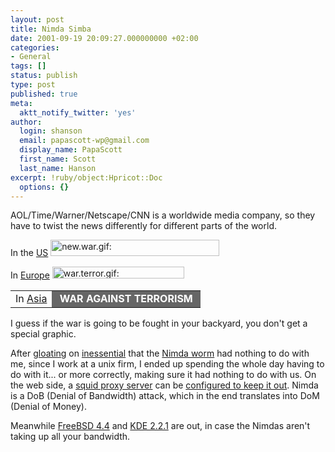 ```yaml
---
layout: post
title: Nimda Simba
date: 2001-09-19 20:09:27.000000000 +02:00
categories:
- General
tags: []
status: publish
type: post
published: true
meta:
  aktt_notify_twitter: 'yes'
author:
  login: shanson
  email: papascott-wp@gmail.com
  display_name: PapaScott
  first_name: Scott
  last_name: Hanson
excerpt: !ruby/object:Hpricot::Doc
  options: {}
---
```

<p>AOL/Time/Warner/Netscape/CNN is a worldwide media company, so they have to twist the news differently for different parts of the world.</p>
<p>In the <a href="http://www.cnn.com/">US</a> <img src="https://www.papascott.de/wordpress/wp-content/uploads/2001/09/newwar.gif" height="26" width="270" border="0" alt="new.war.gif: " /></p>
<p>In <a href="http://europe.cnn.com/">Europe</a> <img src="https://www.papascott.de/wordpress/wp-content/uploads/2001/09/warterror.gif" height="19" width="211" border="0" alt="war.terror.gif: " /></p>
<table cellspacing="0" border="0" cellpadding="0">
<tr>
<td>In&nbsp;<a href="http://asia.cnn.com/">Asia</a> </td>
<td valign="top" bgcolor="#666666"><font color="white"><b>&nbsp;WAR&nbsp;AGAINST&nbsp;TERRORISM&nbsp;</b></font></td>
</tr>
</table>
<p>I guess if the war is going to be fought in your backyard, you don't get a special graphic.</p>
<p>After <a href="http://editorial.inessential.com/discuss/msgReader$1593?mode=day">gloating</a> on <a href="http://inessential.com">inessential</a> that the <a href="http://www.incidents.org/react/nimda.php">Nimda worm</a> had nothing to do with me, since I work at a unix firm, I ended up spending the whole day having to do with it... or more correctly, making sure it had nothing to do with us. On the web side, a <a href="http://www.squid-cache.org">squid proxy server</a> can be <a href="http://www.ix.de/newsticker/data/ju-18.09.01-001/">configured to keep it out</a>. Nimda is a DoB (Denial of Bandwidth) attack, which in the end translates into DoM (Denial of Money).</p>
<p>Meanwhile <a href="http://www.freebsd.org/releases/4.4R/announce.html">FreeBSD 4.4</a> and <a href="http://www.kde.org/announcements/announce-2.2.1.html">KDE 2.2.1</a> are out, in case the Nimdas aren't taking up all your bandwidth.</p>
